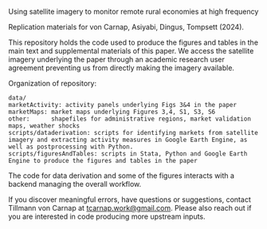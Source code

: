 Using satellite imagery to monitor remote rural economies at high frequency

Replication materials for von Carnap, Asiyabi, Dingus, Tompsett (2024).

This repository holds the code used to produce the figures and tables in the main text and supplemental materials of this paper. We access the satellite imagery underlying the paper through an academic research user agreement preventing us from directly making the imagery available. 

Organization of repository:

    data/
	marketActivity: activity panels underlying Figs 3&4 in the paper
	marketMaps:	market maps underlying Figures 3,4, S1, S3, S6
	other:		shapefiles for administrative regions, market validation maps, weather shocks
    scripts/dataderivation: scripts for identifying markets from satellite imagery and extracting activity measures in Google Earth Engine, as well as postprocessing with Python. 
    scripts/figuresAndTables: scripts in Stata, Python and Google Earth Engine to produce the figures and tables in the paper

The code for data derivation and some of the figures interacts with a backend managing the overall workflow. 

If you discover meaningful errors, have questions or suggestions, contact Tillmann von Carnap at tcarnap.work@gmail.com. Please also reach out if you are interested in code producing more upstream inputs. 


